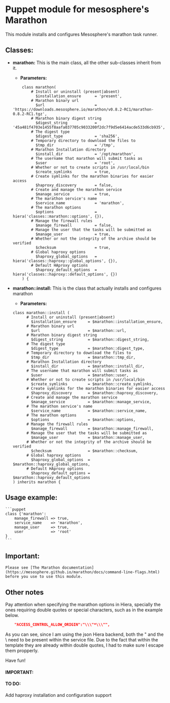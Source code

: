 # Puppet module for mesosphere's Marathon #

This module installs and configures Mesosphere's marathon task runner.


## Classes:

* __marathon:__ This is the main class, all the other sub-classes inherit from it.
    * __Parameters:__ 
    ```puppet
        class marathon(
            # Install or uninstall (present|absent)
              $installation_ensure      = 'present',
            # Marathon binary url
              $url                      = 'https://downloads.mesosphere.io/marathon/v0.8.2-RC1/marathon-0.8.2-RC1.tgz',
            # Marathon binary digest string
              $digest_string            = '45a481f4703e1455f8aafa037705c9033200f2dc7f9d5e6414acde533d6cb935',
            # The digest type
              $digest_type              = 'sha256',
            # Temporary directory to download the files to
              $tmp_dir                  = '/tmp',
            # Marathon Installation directory
              $install_dir              = '/opt/marathon',
            # The username that marathon will submit tasks as
              $user                     = 'root',
            # Whether or not to create scripts in /usr/local/bin
              $create_symlinks          = true,
            # Create symlinks for the marathon binaries for easier access
              $haproxy_discovery        = false,
            # Create and manage the marathon service
              $manage_service           = true,
            # The marathon service's name
              $service_name             = 'marathon',
            # The marathon options
              $options                  = hiera('classes::marathon::options', {}),
            # Manage the firewall rules
              $manage_firewall          = false,
            # Manage the user that the tasks will be submitted as
              $manage_user              = true,
            # Whether or not the integrity of the archive should be verified
              $checksum                 = true,
            # Global haproxy options
              $haproxy_global_options   = hiera('classes::haproxy::global_options', {}),
            # Default HAproxy options
              $haproxy_default_options  = hiera('classes::haproxy::default_options', {})
        ) {
    ```
    
* __marathon::install:__ This is the class that actually installs and configures marathon
    * __Parameters:__
    ```puppet
    class marathon::install (
          # Install or uninstall (present|absent)
            $installation_ensure     = $marathon::installation_ensure,
          # Marathon binary url
            $url                     = $marathon::url,
          # Marathon binary digest string
            $digest_string           = $marathon::digest_string,
          # The digest type
            $digest_type             = $marathon::digest_type,
          # Temporary directory to download the files to
            $tmp_dir                 = $marathon::tmp_dir,
          # Marathon Installation directory
            $install_dir             = $marathon::install_dir,
          # The username that marathon will submit tasks as
            $user                    = $marathon::user,
          # Whether or not to create scripts in /usr/local/bin
            $create_symlinks         = $marathon::create_symlinks,
          # Create symlinks for the marathon binaries for easier access
            $haproxy_discovery       = $marathon::haproxy_discovery,
          # Create and manage the marathon service
            $manage_service          = $marathon::manage_service,
          # The marathon service's name
            $service_name            = $marathon::service_name,
          # The marathon options
            $options                 = $marathon::options,
          # Manage the firewall rules
            $manage_firewall         = $marathon::manage_firewall,
          # Manage the user that the tasks will be submitted as
            $manage_user             = $marathon::manage_user,
          # Whether or not the integrity of the archive should be verified
            $checksum                = $marathon::checksum,
          # Global haproxy options
            $haproxy_global_options  = $marathon::haproxy_global_options,
          # Default HAproxy options
            $haproxy_default_options = $marathon::haproxy_default_options
    ) inherits marathon {
    ```
## Usage example:
    ```puppet
    class {'marathon':
        manage_firewall => true,
        service_name    => 'marathon',
        manage_user     => true,
        user            => 'root'
    }
    ```
## Important:
    Please see [The Marathon documentation](https://mesosphere.github.io/marathon/docs/command-line-flags.html) before you use to use this module.
    
## Other notes

Pay attention when specifying the marathon options in Hiera, specially the ones requiring double quotes or special characters,
such as in the example below.
```json
    "ACCESS_CONTROL_ALLOW_ORIGIN":"\\\"*\\\"",
```

As you can see, since I am using the json Hiera backend, both the " and the \ need to be present within the service file.
Due to the fact that within the template they are already within double quotes, I had to make sure I escape them propperly.

Have fun!

#### __IMPORTANT:__

#### __TO DO:__

Add haproxy installation and configuration support
